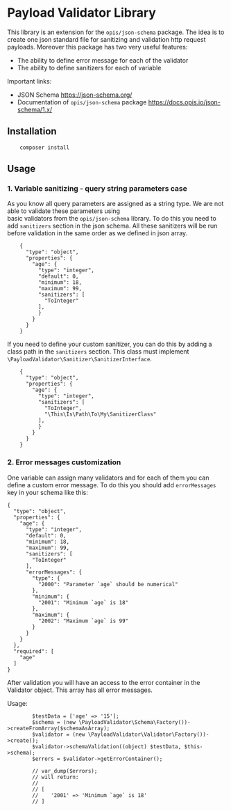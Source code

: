 # Payload Validator Library

This library is an extension for the `opis/json-schema` package. The idea is to create one json standard file for 
sanitizing and validation http request payloads. Moreover this package has two very useful features:
- The ability to define error message for each of the validator
- The ability to define sanitizers for each of variable

Important links:
- JSON Schema https://json-schema.org/
- Documentation of `opis/json-schema` package https://docs.opis.io/json-schema/1.x/

## Installation

```
    composer install 
```

## Usage

### 1. Variable sanitizing - query string parameters case

As you know all query parameters are assigned as a string type. We are not able to validate these parameters using  
basic validators from the `opis/json-schema` library. To do this you need to add `sanitizers` section in the json 
schema. All these sanitizers will be run before validation in the same order as we defined in json array. 

```
    {
      "type": "object",      
      "properties": {
        "age": {
          "type": "integer",
          "default": 0,
          "minimum": 18,
          "maximum": 99,
          "sanitizers": [
            "ToInteger"
          ],
          }
        }
      }      
    } 
```
If you need to define your custom sanitizer, you can do this by adding a class path in the `sanitizers` section. This 
class must implement `\PayloadValidator\Sanitizer\SanitizerInterface`.
```
    {
      "type": "object",      
      "properties": {
        "age": {
          "type": "integer",          
          "sanitizers": [
            "ToInteger",
            "\This\Is\Path\To\My\SanitizerClass"
          ],
          }
        }
      }      
    } 
```

### 2. Error messages customization

One variable can assign many validators and for each of them you can define a custom error message. To do this you 
should add `errorMessages` key in your schema like this:

```
{
  "type": "object",  
  "properties": {
    "age": {
      "type": "integer",
      "default": 0,
      "minimum": 18,
      "maximum": 99,
      "sanitizers": [
        "ToInteger"
      ],
      "errorMessages": {
        "type": {
          "2000": "Parameter `age` should be numerical"
        },
        "minimum": {
          "2001": "Minimum `age` is 18"
        },
        "maximum": {
          "2002": "Maximum `age` is 99"
        }
      }
    }
  },
  "required": [
    "age"
  ]
}
```

After validation you will have an access to the error container in the Validator object. This array has all error 
messages.

Usage:

```                
        $testData = ['age' => '15'];
        $schema = (new \PayloadValidator\Schema\Factory())->createFromArray($schemaAsArray);
        $validator = (new \PayloadValidator\Validator\Factory())->create();
        $validator->schemaValidation((object) $testData, $this->schema);
        $errors = $validator->getErrorContainer();

        // var_dump($errors);
        // will return:
        //
        // [
        //    '2001' => 'Minimum `age` is 18'
        // ]
```